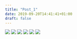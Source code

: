 ```yaml
---
title: "Post_1"
date: 2019-09-20T14:41:41+01:00
draft: false
---
```


![](https://homepage-kwintendebacker.s3.eu-central-1.amazonaws.com/usa/Brussel_Madrid/20190920_175613.jpg)
![](https://homepage-kwintendebacker.s3.eu-central-1.amazonaws.com/usa/Brussel_Madrid/20190920_203346.jpg)
![](https://homepage-kwintendebacker.s3.eu-central-1.amazonaws.com/usa/Brussel_Madrid/20190920_233432.jpg)
![](https://homepage-kwintendebacker.s3.eu-central-1.amazonaws.com/usa/Brussel_Madrid/20190920_233437.jpg)
![](https://homepage-kwintendebacker.s3.eu-central-1.amazonaws.com/usa/Brussel_Madrid/20190921_115057.jpg)
![](https://homepage-kwintendebacker.s3.eu-central-1.amazonaws.com/usa/Brussel_Madrid/20190921_153430.jpg)
